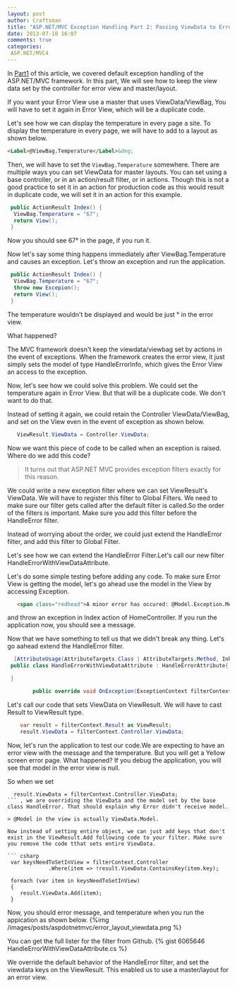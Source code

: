 ```yaml
---
layout: post
author: Craftsman
title: "ASP.NET/MVC Exception Handling Part 2: Passing ViewData to Error View & its Master/Layout"
date: 2013-07-18 16:07
comments: true
categories:
 ASP.NET/MVC4
---
```

   In [Part1](/blog/2013/07/18/asp-dot-net-exception-handling-explained) of this article, we covered default exception handling of the ASP.NET/MVC framework.
   In this part, We will see how to keep the view data set by the controller for error view and master/layout.
 
If you want your Error View use a master that uses ViewData/ViewBag, You will have to set it again in Error View, which will be a duplicate code.
 
 Let's see how we can display the temperature in every page a site. 
 To display the temperature in every page, we will have to add to a layout as shown below.

``` html _Layout.cshtml
<Label>@ViewBag.Temperature</Label>&deg; 
``` 

 <!-- more -->
Then, we will have to set the ```ViewBag.Temperature``` somewhere.
There are multiple ways you can set ViewData for master layouts. 
You can set using a base controller, or in an action/result filter, or in actions. Though this is not a good practice to set it in an action for production code as this would result in duplicate code, we will set it in an action for this example.
``` csharp
 public ActionResult Index() {
  ViewBag.Temperature = "67";
  return View();
 }
```
Now you should see 67&deg; in the page, if you run it.

Now let's say some thing happens immediately after ViewBag.Temperature and causes an exception. Let's throw an exception and run the application.

``` csharp
 public ActionResult Index() {
  ViewBag.Temperature = "67";
  throw new Excepion();
  return View();
 }
```

The temperature wouldn't be displayed and would be just &deg; in the error view.

What happened? 

 The MVC framework doesn't keep the viewdata/viewbag set by actions in the event of exceptions. When the framework creates the error view, it just simply sets the model of type HandleErrorInfo, which gives the Error View an access to the exception.

Now, let's see how we could solve this problem. We could set the temperature again in Error View. But that will be a duplicate code. We don't want to do that.


Instead of setting it again, we could retain the Controller ViewData/ViewBag, and set on the View even in the event of exception as shown below.
``` csharp
   ViewResult.ViewData = Controller.ViewData;
```
Now we want this piece of code to be called when an exception is raised.
Where do we add this code? 

 > It turns out that ASP.NET MVC provides exception filters exactly for this reason. 

We could write a new exception filter where we can set ViewResult's ViewData.
We will have to register this filter to Global Filters. We need to make sure our filter gets called after the default filter is called.So the order of the filters is important. Make sure you add this filter before the HandleError filter.

Instead of worrying about the order, we could just extend the HandleError filter, and add this filter to Global Filter.

Let's see how we can extend the HandleError Filter.Let's call our new filter HandleErrorWithViewDataAttribute.

Let's do some simple testing before adding any code.
To make sure Error View is getting the model, let's go ahead use the model in the View by accessing Exception.

``` html /Shared/Error.cshtml 
   <span class="redhead">A minor error has occured: @Model.Exception.Message</span>
``` 
 and throw an exception in Index action of HomeController. If you run the application now, you should see a message.

Now that we have something to tell us that we didn't break any thing. Let's go aahead extend the HandleError filter.

``` csharp
  [AttributeUsage(AttributeTargets.Class | AttributeTargets.Method, Inherited = true, AllowMultiple = true)]
 public class HandleErrorWithViewDataAttribute : HandleErrorAttribute{

 }
```

``` csharp
        public override void OnException(ExceptionContext filterContext){ }
``` 
Let's call our code that sets ViewData on ViewResult. We will have to cast Result to ViewResult type.

``` csharp
    var result = filterContext.Result as ViewResult;
    result.ViewData = filterContext.Controller.ViewData;
```

Now, let's run the application to test our code.We are expecting to have an error view with the message and the temperature. But you will get a Yellow screen error page. What happened? 
If you debug the application, you will see that model in the error view is null.


So when we set 
``` 
  result.ViewData = filterContext.Controller.ViewData;
``` , we are overriding the ViewData and the model set by the base class HandleError. That should explain why Error didn't receive model.
  
> @Model in the view is actually ViewData.Model. 

Now instead of setting entire object, we can just add keys that don't exist in the ViewResult.Add following code to your filter. Make sure you remove the code tthat sets entire ViewData.

``` csharp
 var keysNeedToSetInView = filterContext.Controller
             .Where(item => !result.ViewData.ContainsKey(item.key);

 foreach (var item in keysNeedToSetInView)
 {
    result.ViewData.Add(item);
 }
```
Now, you should error message, and temperature when you run the appication as shown below.
{%img /images/posts/aspdotnetmvc/error_layout_viewdata.png %}

You can get the full lister for the filter from Github. 
{% gist 6065646 HandleErrorWithViewDataAttribute.cs %}

We override the default behavior of the HandleError filter, and set the viewdata keys on the ViewResult. This enabled us to use a master/layout for an error view.



